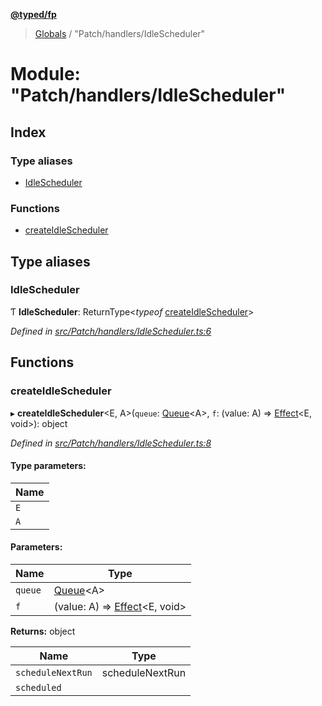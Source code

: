 **[@typed/fp](../README.md)**

> [Globals](../globals.md) / "Patch/handlers/IdleScheduler"

# Module: "Patch/handlers/IdleScheduler"

## Index

### Type aliases

* [IdleScheduler](_patch_handlers_idlescheduler_.md#idlescheduler)

### Functions

* [createIdleScheduler](_patch_handlers_idlescheduler_.md#createidlescheduler)

## Type aliases

### IdleScheduler

Ƭ  **IdleScheduler**: ReturnType\<*typeof* [createIdleScheduler](_patch_handlers_idlescheduler_.md#createidlescheduler)>

*Defined in [src/Patch/handlers/IdleScheduler.ts:6](https://github.com/TylorS/typed-fp/blob/6ccb290/src/Patch/handlers/IdleScheduler.ts#L6)*

## Functions

### createIdleScheduler

▸ **createIdleScheduler**\<E, A>(`queue`: [Queue](../interfaces/_queue_queue_.queue.md)\<A>, `f`: (value: A) => [Effect](_effect_effect_.effect.md)\<E, void>): object

*Defined in [src/Patch/handlers/IdleScheduler.ts:8](https://github.com/TylorS/typed-fp/blob/6ccb290/src/Patch/handlers/IdleScheduler.ts#L8)*

#### Type parameters:

Name |
------ |
`E` |
`A` |

#### Parameters:

Name | Type |
------ | ------ |
`queue` | [Queue](../interfaces/_queue_queue_.queue.md)\<A> |
`f` | (value: A) => [Effect](_effect_effect_.effect.md)\<E, void> |

**Returns:** object

Name | Type |
------ | ------ |
`scheduleNextRun` | scheduleNextRun |
`scheduled` |  |
